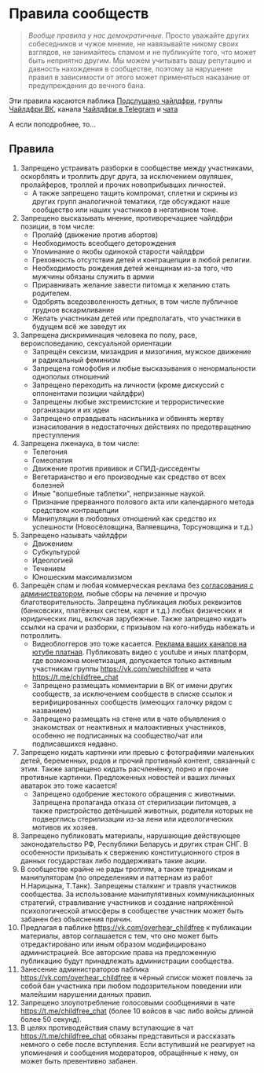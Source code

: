 # Правила сообществ

> *Вообще правила у нас демократичные.* 
> Просто уважайте других собеседников и чужое мнение, не навязывайте никому своих взглядов, не занимайтесь спамом и не публикуйте того, что может быть неприятно другим. 
> Мы можем учитывать вашу репутацию и давность нахождения в сообществе, поэтому за нарушение правил в зависимости от этого может применяться наказание от предупреждения до вечного бана. 

Эти правила касаются паблика [Подслушано чайлдфри](https://vk.com/overhear_childfree), группы [Чайлдфри ВК](https://vk.com/wechildfree), канала [Чайлдфри в Telegram](https://t.me/wechildfree) и [чата](https://t.me/childfree_chat)

А если поподробнее, то... 

## Правила
1. Запрещено устраивать разборки в сообществе между участниками, оскорблять и троллить друг друга, за исключением овуляшек, пролайферов, троллей и прочих новоприбывших личностей.
    * А также запрещено тащить компромат, сплетни и скрины из других групп аналогичной тематики, где обсуждают наше сообщество или наших участников в негативном тоне. 
2. Запрещено высказывать мнение, противоречащиее чайлдфри позиции, в том числе: 
    * Пролайф (движение против абортов) 
    * Необходимость всеобщего деторождения 
    * Упоминание о якобы одинокой старости чайлдфри 
    * Греховность отсутствия детей и контрацепции в любой религии. 
    * Необходимость рождения детей женщинам из-за того, что мужчины обязаны служить в армии 
    * Приравнивать желание завести питомца к желанию стать родителем. 
    * Одобрять вседозволенность детных, в том числе публичное грудное вскармливание 
    * Желать участникам детей или предполагать, что участники в будущем всё же заведут их
3. Запрещена дискриминация человека по полу, расе, вероисповеданию, сексуальной ориентации 
    * Запрещён сексизм, мизандрия и мизогиния, мужское движение и радикальный феминизм 
    * Запрещена гомофобия и любые высказывания о ненормальности однополых отношений 
    * Запрещено переходить на личности (кроме дискуссий с оппонентами позиции чайлдфри) 
    * Запрещены любые экстремистские и террористические организации и их идеи
    * Запрещено оправдывать насильника и обвинять жертву изнасилования в недостаточных действиях по предотвращению преступления 
4. Запрещена лженаука, в том числе: 
    * Телегония 
    * Гомеопатия 
    * Движение против прививок и СПИД-дисседенты 
    * Вегетарианство и его производные как средство от всех болезней 
    * Иные "волшебные таблетки", непризанные наукой. 
    * Признание прерванного полового акта или календарного метода средством контрацепции 
    * Манипуляции в любовных отношений как средство их успешности (Новосёловщина, Валяевщина, Торсуновщина и т.д.)
5. Запрещено называть чайлдфри 
    * Движением 
    * Субкультурой 
    * Идеологией 
    * Течением 
    * Юношеским максимализмом
6. Запрещён спам и любая коммерческая реклама без [согласования с администратором](https://vk.com/page-69265846_52295204), любые сборы на лечение и прочую благотворительность. Запрещена публикация любых реквизитов (банковских, платёжных систем, карт и т.д.) любых физических и юридических лиц, включая зарубежные. Также запрещено кидать ссылки на срачи и разборки, с призывом на кого-нибудь набежать и потроллить.
    * Видеоблоггеров это тоже касается. [Реклама ваших каналов на ютубе платная](https://vk.com/page-69265846_52295204). Публиковать видео с youtube и иных платформ, где возможна монетизация, допускается только активным участникам группы https://vk.com/wechildfree и чата https://t.me/childfree_chat
    * Запрещено размещать комментарии в ВК от имени других сообществ, за исключением сообществ в списке ссылок и верифицированных сообществ (имеющих галочку рядом с названием)
    * Запрещено размещать на стене или в чате объявления о знакомствах от неактивных и малоактивных участников, особенно не подписанных на сообщество/чат или подписавшихся недавно.
7. Запрещено кидать картинки или превью с фотографиями маленьких детей, беременных, родов и прочий противный контент, связанный с этим. Также запрещено кидать расчленёнку, порно и прочие противные картинки. Предложенных новостей и ваших личных аватарок это тоже касается! 
    * Запрещено одобрение жестокого обращения с животными. Запрещена пропаганда отказа от стерилизации питомцев, а также пристройство детёнышей животных, родители которых не подверглись стерилизации из-за лени или идеологических мотивов их хозяев. 
8. Запрещено публиковать материалы, нарушающие действующее законодательство РФ, Республики Беларусь и других стран СНГ. В особенности призывать к свержению конституционного строя в данных государствах либо поддерживать такие акции. 
9. В сообществе крайне не рады троллям, а также триадникам и манипуляторам (по определениям и паттернам из работ Н.Нарицына, Т.Танк). Запрещены сталкинг и травля участников сообщества. За использование манипулятивных коммуникационных стратегий, стравливание участников и создание напряжённой психологической атмосферы в сообществе участник может быть забанен без объяснения причин.
10. Предлагая в паблике https://vk.com/overhear_childfree к публикации материалы, автор соглашается с тем, что оно может быть отредактировано или иным образом модифицировано администрацией. Все авторские права на предложенную публикацию будут принадлежать администрации сообщества.
11. Занесение администраторов паблика https://vk.com/overhear_childfree в чёрный список может повлечь за собой бан участника при любом подозрительном поведении или малейшим нарушении данных правил.
12. Запрещено злоупотребление голосовыми сообщениями в чате https://t.me/childfree_chat (более 10 войсов в час либо войсы длиной более 50 секунд).
13. В целях противодействия спаму вступающие в чат https://t.me/childfree_chat обязаны представиться и рассказать немного о себе после вступления. Если вступивший не реагирует на упоминания и сообщения модераторов, обращённые к нему, он может быть превентивно забанен.
